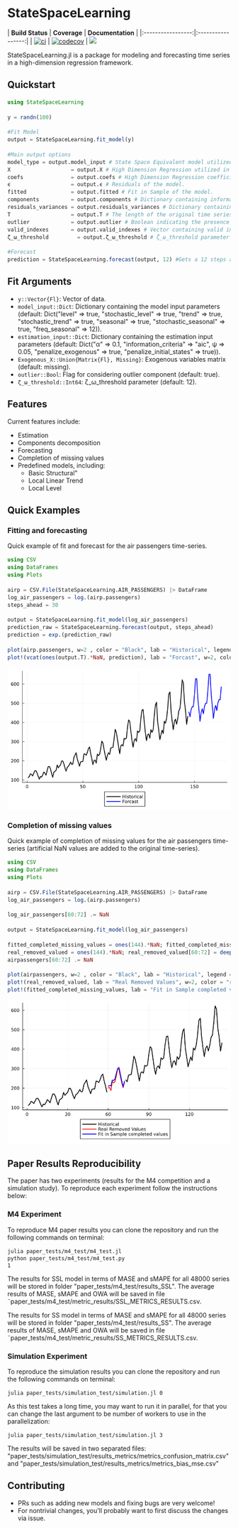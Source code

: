 # StateSpaceLearning

| **Build Status** | **Coverage** | **Documentation** |
|:-----------------:|:-----------------:|
| [![ci](https://github.com/LAMPSPUC/StateSpaceLearning.jl/actions/workflows/ci.yml/badge.svg)](https://github.com/LAMPSPUC/StateSpaceLearning.jl/actions/workflows/ci.yml) | [![codecov](https://codecov.io/gh/LAMPSPUC/StateSpaceLearning.jl/graph/badge.svg?token=VDpuXvPSI2)](https://codecov.io/gh/LAMPSPUC/StateSpaceLearning.jl) | [![](https://img.shields.io/badge/docs-latest-blue.svg)](https://lampspuc.github.io/StateSpaceLearning.jl/latest/)


StateSpaceLearning.jl is a package for modeling and forecasting time series in a high-dimension regression framework.

## Quickstart

```julia
using StateSpaceLearning

y = randn(100)

#Fit Model
output = StateSpaceLearning.fit_model(y)

#Main output options 
model_type = output.model_input # State Space Equivalent model utilized in the estimation (default = Basic Structural).
X                   = output.X # High Dimension Regression utilized in the estimation.
coefs               = output.coefs # High Dimension Regression coefficients estimated in the estimation.
ϵ                   = output.ϵ # Residuals of the model.
fitted              = output.fitted # Fit in Sample of the model.
components          = output.components # Dictionary containing information about each component of the model, each component has the keys: "Values" (The value of the component in each timestamp) , "Coefs" (The coefficients estimated for each element of the component) and "Indexes" (The indexes of the elements of the component in the high dimension regression "X").
residuals_variances = output.residuals_variances # Dictionary containing the estimated variances for the innovations components (that is the information that can be utilized to initialize the state space model).
T                   = output.T # The length of the original time series.
outlier             = output.outlier # Boolean indicating the presence of outlier component (default = false).
valid_indexes       = output.valid_indexes # Vector containing valid indexes of the time series (non valid indexes represent NaN values in the time series).
ζ_ω_threshold         = output.ζ_ω_threshold # ζ_ω_threshold parameter (default = 0). A non 0 value for this parameter might be important in terms of forecast for some time series to lead to more stable predictions (we recommend ζ_ω_threshold = 11 for monthly series).

#Forecast
prediction = StateSpaceLearning.forecast(output, 12) #Gets a 12 steps ahead prediction

```

## Fit Arguments

* `y::Vector{Fl}`: Vector of data.
* `model_input::Dict`: Dictionary containing the model input parameters (default: Dict("level" => true, "stochastic_level" => true, "trend" => true, "stochastic_trend" => true, "seasonal" => true, "stochastic_seasonal" => true, "freq_seasonal" => 12)).
* `estimation_input::Dict`: Dictionary containing the estimation input parameters (default: Dict("α" => 0.1, "information_criteria" => "aic", ψ => 0.05, "penalize_exogenous" => true, "penalize_initial_states" => true)).
* `Exogenous_X::Union{Matrix{Fl}, Missing}`: Exogenous variables matrix (default: missing).
* `outlier::Bool`: Flag for considering outlier component (default: true).
* `ζ_ω_threshold::Int64`: ζ_ω_threshold parameter (default: 12).

## Features

Current features include:
* Estimation
* Components decomposition
* Forecasting
* Completion of missing values
* Predefined models, including:
  * Basic Structural"
  * Local Linear Trend
  * Local Level

## Quick Examples

### Fitting and forecasting
Quick example of fit and forecast for the air passengers time-series.

```julia
using CSV
using DataFrames
using Plots

airp = CSV.File(StateSpaceLearning.AIR_PASSENGERS) |> DataFrame
log_air_passengers = log.(airp.passengers)
steps_ahead = 30

output = StateSpaceLearning.fit_model(log_air_passengers)
prediction_raw = StateSpaceLearning.forecast(output, steps_ahead)
prediction = exp.(prediction_raw)

plot(airp.passengers, w=2 , color = "Black", lab = "Historical", legend = :outerbottom)
plot!(vcat(ones(output.T).*NaN, prediction), lab = "Forcast", w=2, color = "blue")

```
![quick_example_airp](./docs/assets/quick_example_airp.PNG)

### Completion of missing values
Quick example of completion of missing values for the air passengers time-series (artificial NaN values are added to the original time-series).

```julia
using CSV
using DataFrames
using Plots

airp = CSV.File(StateSpaceLearning.AIR_PASSENGERS) |> DataFrame
log_air_passengers = log.(airp.passengers)

log_air_passengers[60:72] .= NaN

output = StateSpaceLearning.fit_model(log_air_passengers)

fitted_completed_missing_values = ones(144).*NaN; fitted_completed_missing_values[60:72] = exp.(output.fitted[60:72])
real_removed_valued = ones(144).*NaN; real_removed_valued[60:72] = deepcopy(airpassengers[60:72])
airpassengers[60:72] .= NaN

plot(airpassengers, w=2 , color = "Black", lab = "Historical", legend = :outerbottom)
plot!(real_removed_valued, lab = "Real Removed Values", w=2, color = "red")
plot!(fitted_completed_missing_values, lab = "Fit in Sample completed values", w=2, color = "blue")

```
![quick_example_completion_airp](./docs/assets/quick_example_completion_airp.PNG)

## Paper Results Reproducibility

The paper has two experiments (results for the M4 competition and a simulation study). To reproduce each experiment follow the instructions below:

### M4 Experiment

To reproduce M4 paper results you can clone the repository and run the following commands on terminal:

```shell
julia paper_tests/m4_test/m4_test.jl
python paper_tests/m4_test/m4_test.py
1
```

The results for SSL model in terms of MASE and sMAPE for all 48000 series will be stored in folder "paper_tests/m4_test/results_SSL". The average results of MASE, sMAPE and OWA will be saved in file ˜paper_tests/m4_test/metric_results/SSL_METRICS_RESULTS.csv.

The results for SS model in terms of MASE and sMAPE for all 48000 series will be stored in folder "paper_tests/m4_test/results_SS". The average results of MASE, sMAPE and OWA will be saved in file ˜paper_tests/m4_test/metric_results/SS_METRICS_RESULTS.csv.

### Simulation Experiment

To reproduce the simulation results you can clone the repository and run the following commands on terminal:

```shell
julia paper_tests/simulation_test/simulation.jl 0
```

As this test takes a long time, you may want to run it in parallel, for that you can change the last argument to be number of workers to use in the parallelization:

```shell
julia paper_tests/simulation_test/simulation.jl 3
```

The results will be saved in two separated files: "paper_tests/simulation_test/results_metrics/metrics_confusion_matrix.csv" and "paper_tests/simulation_test/results_metrics/metrics_bias_mse.csv"


## Contributing

* PRs such as adding new models and fixing bugs are very welcome!
* For nontrivial changes, you'll probably want to first discuss the changes via issue.